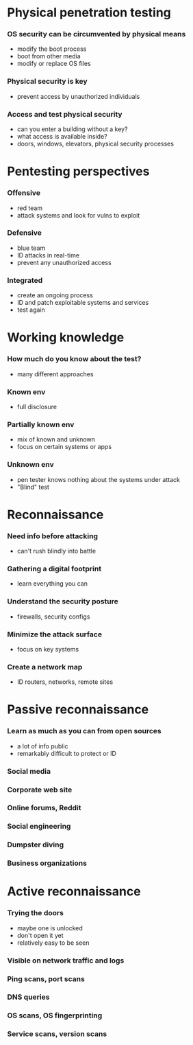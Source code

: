 # Physical penetration testing
### OS security can be circumvented by physical means
- modify the boot process
- boot from other media
- modify or replace OS files
### Physical security is key
- prevent access by unauthorized individuals
### Access and test physical security
- can you enter a building without a key?
- what access is available inside?
- doors, windows, elevators, physical security processes
# Pentesting perspectives
### Offensive
- red team
- attack systems and look for vulns to exploit
### Defensive
- blue team
- ID attacks in real-time
- prevent any unauthorized access
### Integrated
- create an ongoing process
- ID and patch exploitable systems and services
- test again
# Working knowledge
### How much do you know about the test?
- many different approaches
### Known env
- full disclosure
### Partially known env
- mix of known and unknown
- focus on certain systems or apps
### Unknown env
- pen tester knows nothing about the systems under attack
- "Blind" test
# Reconnaissance
### Need info before attacking
- can't rush blindly into battle
### Gathering a digital footprint
- learn everything you can
### Understand the security posture
- firewalls, security configs
### Minimize the attack surface
- focus on key systems
### Create a network map
- ID routers, networks, remote sites
# Passive reconnaissance
### Learn as much as you can from open sources
- a lot of info public
- remarkably difficult to protect or ID
### Social media
### Corporate web site
### Online forums, Reddit
### Social engineering
### Dumpster diving
### Business organizations
# Active reconnaissance
### Trying the doors
- maybe one is unlocked
- don't open it yet
- relatively easy to be seen
### Visible on network traffic and logs
### Ping scans, port scans
### DNS queries
### OS scans, OS fingerprinting
### Service scans, version scans